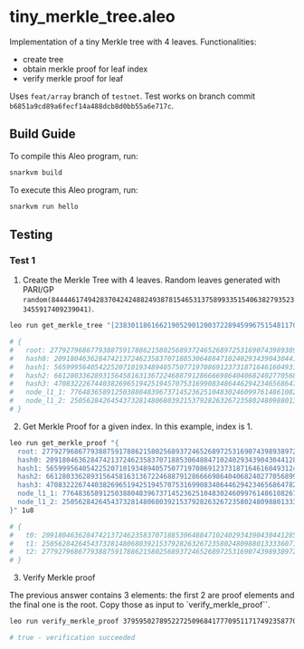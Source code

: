 # tiny_merkle_tree.aleo

Implementation of a tiny Merkle tree with 4 leaves. Functionalities:
- create tree
- obtain merkle proof for leaf index
- verify merkle proof for leaf

Uses `feat/array` branch of `testnet`. Test works on branch commit `b6851a9cd89a6fecf14a488dcb8d0bb55a6e717c`. 

## Build Guide

To compile this Aleo program, run:
```bash
snarkvm build
```

To execute this Aleo program, run:
```bash
snarkvm run hello
```

## Testing

### Test 1

1. Create the Merkle Tree with 4 leaves. Random leaves generated with PARI/GP
`random(8444461749428370424248824938781546531375899335154063827935233455917409239041)`.

```bash
leo run get_merkle_tree "[238301186166219052901200372289459967515481170332211409964804596991365959538field, 3795950278952272509684177709511717492358770264218705926196469999516028451558field, 2474474015486685024436037967580855626831756003615187964317247075945013394941field, 304935012962059308453184396462700367016554334407216989241540744905745307181field]"

# {
#   root: 2779279686779388759178862158025689372465268972531690743989389729512552476642field,
#   hash0: 209180463628474213724623583707188530648847102402934390430441285550257720274field,
#   hash1: 5659995640542252071019348940575077197086912373187164616049312455562191344403field,
#   hash2: 6612803362893156458163136722468879128666698640406824027705689953273878045383field,
#   hash3: 4708322267440382696519425194570753169908348644629423465686478242141246053113field,
#   node_l1_1: 7764836589125038804839673714523625104830246099761486108267411651562445577952field,
#   node_l1_2: 2505628426454373281480680392153792826326723580248098801333360715175644569806field
# }
```

2. Get Merkle Proof for a given index. In this example, index is 1. 

```bash
leo run get_merkle_proof "{
  root: 2779279686779388759178862158025689372465268972531690743989389729512552476642field,
  hash0: 209180463628474213724623583707188530648847102402934390430441285550257720274field,
  hash1: 5659995640542252071019348940575077197086912373187164616049312455562191344403field,
  hash2: 6612803362893156458163136722468879128666698640406824027705689953273878045383field,
  hash3: 4708322267440382696519425194570753169908348644629423465686478242141246053113field,
  node_l1_1: 7764836589125038804839673714523625104830246099761486108267411651562445577952field,
  node_l1_2: 2505628426454373281480680392153792826326723580248098801333360715175644569806field
}" 1u8

# {
#   t0: 209180463628474213724623583707188530648847102402934390430441285550257720274field,
#   t1: 2505628426454373281480680392153792826326723580248098801333360715175644569806field,
#   t2: 2779279686779388759178862158025689372465268972531690743989389729512552476642field
# }
```

3. Verify Merkle proof

The previous answer contains 3 elements: the first 2 are proof elements and the final one is the root. Copy those as input to `verify_merkle_proof``.

```bash
leo run verify_merkle_proof 3795950278952272509684177709511717492358770264218705926196469999516028451558field 1u8 "[209180463628474213724623583707188530648847102402934390430441285550257720274field, 2505628426454373281480680392153792826326723580248098801333360715175644569806field]" 2779279686779388759178862158025689372465268972531690743989389729512552476642field

# true - verification succeeded
```
